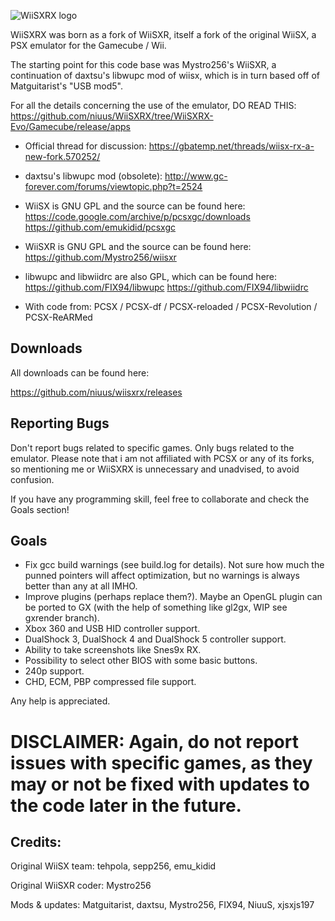 ![WiiSXRX logo](./logo.jpg)

WiiSXRX was born as a fork of WiiSXR, itself a fork of the original WiiSX, a PSX emulator for the Gamecube / Wii.

The starting point for this code base was Mystro256's WiiSXR, a continuation of
daxtsu's libwupc mod of wiisx, which is in turn based off of Matguitarist's "USB mod5".

For all the details concerning the use of the emulator, DO READ THIS:
https://github.com/niuus/WiiSXRX/tree/WiiSXRX-Evo/Gamecube/release/apps

* Official thread for discussion:
https://gbatemp.net/threads/wiisx-rx-a-new-fork.570252/

* daxtsu's libwupc mod (obsolete):
http://www.gc-forever.com/forums/viewtopic.php?t=2524

* WiiSX is GNU GPL and the source can be found here:
https://code.google.com/archive/p/pcsxgc/downloads  
https://github.com/emukidid/pcsxgc

* WiiSXR is GNU GPL and the source can be found here:
https://github.com/Mystro256/wiisxr

* libwupc and libwiidrc are also GPL, which can be found here:
https://github.com/FIX94/libwupc
https://github.com/FIX94/libwiidrc

* With code from:
PCSX / PCSX-df / PCSX-reloaded / PCSX-Revolution / PCSX-ReARMed

## Downloads

All downloads can be found here:

https://github.com/niuus/wiisxrx/releases

## Reporting Bugs

Don't report bugs related to specific games. Only bugs related to the emulator. Please note that i am not affiliated with PCSX or any of its forks, so mentioning me or WiiSXRX is unnecessary and unadvised, to avoid confusion.

If you have any programming skill, feel free to collaborate and check the Goals section!

## Goals

- Fix gcc build warnings (see build.log for details). Not sure how much the punned pointers will affect optimization, but no warnings is always better than any at all IMHO.
- Improve plugins (perhaps replace them?). Maybe an OpenGL plugin can be ported to GX (with the help of something like gl2gx, WIP see gxrender branch).
- Xbox 360 and USB HID controller support.
- DualShock 3, DualShock 4 and DualShock 5 controller support.
- Ability to take screenshots like Snes9x RX.
- Possibility to select other BIOS with some basic buttons.
- 240p support.
- CHD, ECM, PBP compressed file support.

Any help is appreciated.

# DISCLAIMER: Again, do not report issues with specific games, as they may or not be fixed with updates to the code later in the future.

## Credits:
Original WiiSX team:
tehpola, sepp256, emu_kidid

Original WiiSXR coder:
Mystro256

Mods & updates:
Matguitarist, daxtsu, Mystro256, FIX94, NiuuS, xjsxjs197
